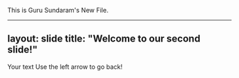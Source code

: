 This is Guru Sundaram's New File.

---
layout: slide
title: "Welcome to our second slide!"
---
Your text
Use the left arrow to go back!
